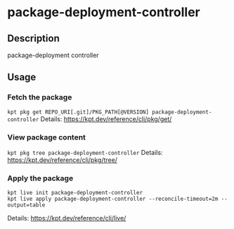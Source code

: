 # package-deployment-controller

## Description
package-deployment controller

## Usage

### Fetch the package
`kpt pkg get REPO_URI[.git]/PKG_PATH[@VERSION] package-deployment-controller`
Details: https://kpt.dev/reference/cli/pkg/get/

### View package content
`kpt pkg tree package-deployment-controller`
Details: https://kpt.dev/reference/cli/pkg/tree/

### Apply the package
```
kpt live init package-deployment-controller
kpt live apply package-deployment-controller --reconcile-timeout=2m --output=table
```
Details: https://kpt.dev/reference/cli/live/
